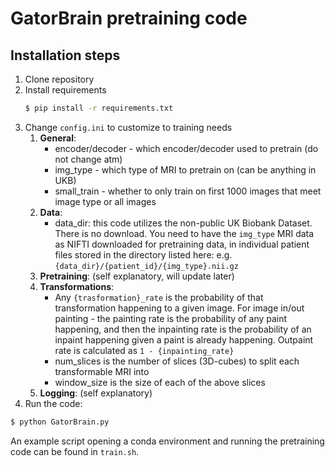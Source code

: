 # GatorBrain pretraining code
## Installation steps
1) Clone repository
2) Install requirements
    ```bash
    $ pip install -r requirements.txt
    ```
3) Change `config.ini` to customize to training needs
   1) **General**: 
      * encoder/decoder - which encoder/decoder used to pretrain (do not change atm)
      * img_type - which type of MRI to pretrain on (can be anything in UKB)
      * small_train - whether to only train on first 1000 images that meet image type or all images 
   2) **Data**:
      * data_dir: this code utilizes the non-public UK Biobank Dataset. There is no download. You need to have the 
        `img_type` MRI data as NIFTI downloaded for pretraining data, in individual patient files
         stored in the directory listed here: e.g. `{data_dir}/{patient_id}/{img_type}.nii.gz`
   3) **Pretraining**: (self explanatory, will update later)
   4) **Transformations**: 
      * Any `{trasformation}_rate` is the probability of that transformation 
        happening to a given image. For image in/out painting - the painting rate
        is the probability of any paint happening, and then the inpainting rate is the 
        probability of an inpaint happening given a paint is already happening. Outpaint
        rate is calculated as `1 - {inpainting_rate}`
      * num_slices is the number of slices (3D-cubes) to split each transformable MRI into
      * window_size is the size of each of the above slices 
   5) **Logging**: (self explanatory)
4) Run the code: 
```bash
$ python GatorBrain.py
```
   An example script opening a conda environment and running the pretraining code can be found in `train.sh`.

